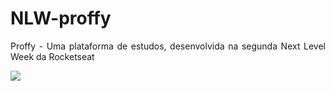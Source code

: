 # NLW-proffy
<p align="justify"> Proffy - Uma plataforma de estudos, desenvolvida na segunda Next Level Week da Rocketseat </p>

<img src="https://img.shields.io/static/v1?label=react&message=framework&color=blue&style=for-the-badge&logo=REACT"/>


